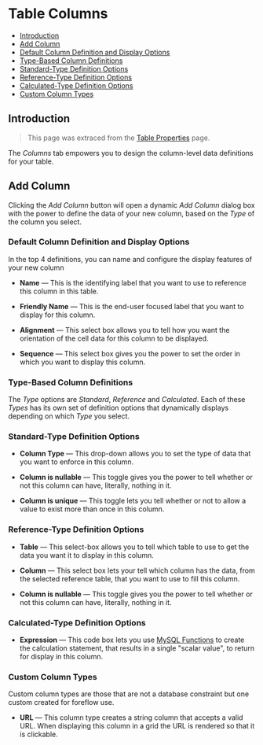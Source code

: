 # Table Columns

-   [Introduction](#introduction)
-   [Add Column](#add-column)
-   [Default Column Definition and Display Options](#default-column-definition-and-display-options)
-   [Type-Based Column Definitions](#type-based-column-definitions)
-   [Standard-Type Definition Options](#standard-type-definition-options)
-   [Reference-Type Definition Options](#reference-type-definition-options)
-   [Calculated-Type Definition Options](#calculated-type-definition-options)
-   [Custom Column Types](#custom-column-types)

<a name="introduction"></a>

## Introduction

> This page was extraced from the [Table Properties](/{{version}}/tables-properties) page.

The _Columns_ tab empowers you to design the column-level data definitions for your table.

<a name="add-column"></a>

## Add Column

Clicking the _Add Column_ button will open a dynamic _Add Column_ dialog box with the power to define the data of your new column, based on the _Type_ of the column you select.

<a name="default-column-definition-and-display-options"></a>

### Default Column Definition and Display Options

In the top 4 definitions, you can name and configure the display features of your new column

-   **Name** &mdash; This is the identifying label that you want to use to reference this column in this table.

-   **Friendly Name** &mdash; This is the end-user focused label that you want to display for this column.

-   **Alignment** &mdash; This select box allows you to tell how you want the orientation of the cell data for this column to be displayed.

-   **Sequence** &mdash; This select box gives you the power to set the order in which you want to display this column.

<a name="type-based-column-definitions"></a>

### Type-Based Column Definitions

The _Type_ options are _Standard_, _Reference_ and _Calculated_. Each of these _Types_ has its own set of definition options that dynamically displays depending on which _Type_ you select.

<a name="standard-type-definition-options"></a>

### Standard-Type Definition Options

-   **Column Type** &mdash; This drop-down allows you to set the type of data that you want to enforce in this column.

-   **Column is nullable** &mdash; This toggle gives you the power to tell whether or not this column can have, literally, nothing in it.

-   **Column is unique** &mdash; This toggle lets you tell whether or not to allow a value to exist more than once in this column.

<a name="reference-type-definition-options"></a>

### Reference-Type Definition Options

<a name="table"></a>

-   **Table** &mdash; This select-box allows you to tell which table to use to get the data you want it to display in this column.

<a name="column"></a>

-   **Column** &mdash; This select box lets your tell which column has the data, from the selected reference table, that you want to use to fill this column.

<a name="column-is-nullable"></a>

-   **Column is nullable** &mdash; This toggle gives you the power to tell whether or not this column can have, literally, nothing in it.

<a name="calculated-type-definition-options"></a>

### Calculated-Type Definition Options

-   **Expression** &mdash; This code box lets you use [MySQL Functions](https://www.w3schools.com/sql/sql_ref_mysql.asp) to create the calculation statement, that results in a single "scalar value", to return for display in this column.

<a name="custom-column-types"></a>

### Custom Column Types

Custom column types are those that are not a database constraint but one custom created for foreflow use.

-   **URL** &mdash; This column type creates a string column that accepts a valid URL. When displaying this column in a grid the URL is rendered so that it is clickable.
